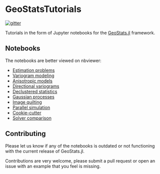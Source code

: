 # GeoStatsTutorials

[![gitter](https://img.shields.io/badge/chat-on%20gitter-bc0067.svg)](https://gitter.im/JuliaEarth/GeoStats.jl)

Tutorials in the form of Jupyter notebooks for the [GeoStats.jl](https://github.com/juliohm/GeoStats.jl) framework.

## Notebooks

The notebooks are better viewed on nbviewer:

- [Estimation problems](http://nbviewer.jupyter.org/github/juliohm/GeoStatsTutorials/blob/master/notebooks/EstimationProblems.ipynb)
- [Variogram modeling](http://nbviewer.jupyter.org/github/juliohm/GeoStatsTutorials/blob/master/notebooks/VariogramModeling.ipynb)
- [Anisotropic models](http://nbviewer.jupyter.org/github/juliohm/GeoStatsTutorials/blob/master/notebooks/AnisotropicModels.ipynb)
- [Directional variograms](http://nbviewer.jupyter.org/github/juliohm/GeoStatsTutorials/blob/master/notebooks/DirectionalVariograms.ipynb)
- [Declustered statistics](http://nbviewer.jupyter.org/github/juliohm/GeoStatsTutorials/blob/master/notebooks/DeclusteredStatistics.ipynb)
- [Gaussian processes](http://nbviewer.jupyter.org/github/juliohm/GeoStatsTutorials/blob/master/notebooks/GaussianProcesses.ipynb)
- [Image quilting](http://nbviewer.jupyter.org/github/juliohm/GeoStatsTutorials/blob/master/notebooks/ImageQuilting.ipynb)
- [Parallel simulation](http://nbviewer.jupyter.org/github/juliohm/GeoStatsTutorials/blob/master/notebooks/ParallelSimulation.ipynb)
- [Cookie-cutter](http://nbviewer.jupyter.org/github/juliohm/GeoStatsTutorials/blob/master/notebooks/CookieCutter.ipynb)
- [Solver comparison](http://nbviewer.jupyter.org/github/juliohm/GeoStatsTutorials/blob/master/notebooks/SolverComparison.ipynb)

## Contributing

Please let us know if any of the notebooks is outdated or not functioning with the current release of GeoStats.jl.

Contributions are very welcome, please submit a pull request or open an issue with an example that you feel is missing.
